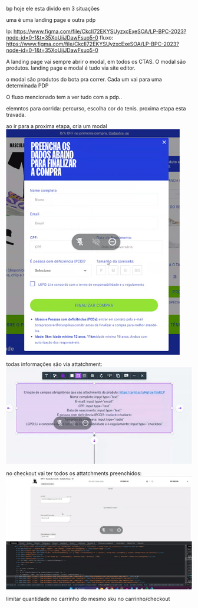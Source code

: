 bp hoje ele esta divido em 3 situações

uma é uma landing page e outra pdp

lp: https://www.figma.com/file/CkcII72EKYSUyzxcExeSOA/LP-BPC-2023?node-id=0-1&t=35XoUijJDawFsuo5-0
fluxo: https://www.figma.com/file/CkcII72EKYSUyzxcExeSOA/LP-BPC-2023?node-id=0-1&t=35XoUijJDawFsuo5-0

A landing page vai sempre abrir o modal, em todos os CTAS. O modal são produtos. 
landing page e modal é tudo via site editor.

o modal são produtos do bota pra correr. Cada um vai para uma determinada PDP

O fluxo mencionado tem a ver tudo com a pdp..


elemntos para corrida:
percurso, escolha cor do tenis. proxima etapa esta travada.

ao ir para a proxima etapa, cria um modal
![](2023-06-02-14-16-27.png)

todas informações são via attatchment:
![](2023-06-02-14-16-51.png)

no checkout vai ter todos os attatchments preenchidos:![](2023-06-02-14-20-19.png)



limitar quantidade no carrinho do mesmo sku no carrinho/checkout
